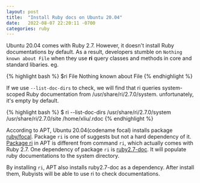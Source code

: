 ```yaml
---
layout: post
title:  "Install Ruby docs on Ubuntu 20.04"
date:   2022-08-07 22:20:11 -0700
categories: ruby
---
```

Ubuntu 20.04 comes with Ruby 2.7. However, it doesn't install Ruby documentations by default. As a result, developers stumble on `Nothing known about File` when they use **ri** query classes and methods in core and standard libaries. eg. 

{% highlight bash %}
$ri File
Nothing known about File
{% endhighlight %}


If we use `--list-doc-dirs` to check, we will find that ri queries system-scoped Ruby documentation from /usr/share/ri/2.7.0/system. unfortunately, it's empty by default.

{% highlight bash %}
$ ri --list-doc-dirs
/usr/share/ri/2.7.0/system
/usr/share/ri/2.7.0/site
/home/xliu/.rdoc
{% endhighlight %}

According to APT, Ubuntu 20.04(codename focal) installs package [ruby/focal](https://packages.ubuntu.com/focal/ruby). Package `ri` is one of suggests but not a hard dependency of it. [Package ri](https://packages.ubuntu.com/focal/ri) in APT is different from command `ri`, which actually comes with Ruby 2.7. One dependency of package `ri` is [ruby2.7-doc](https://packages.ubuntu.com/focal/all/ruby2.7-doc/filelis). It will populate ruby documentations to the system directory. 

By installing `ri`, APT also installs ruby2.7-doc as a dependency. After install them, Rubyists will be able to use ri to check documentations.
